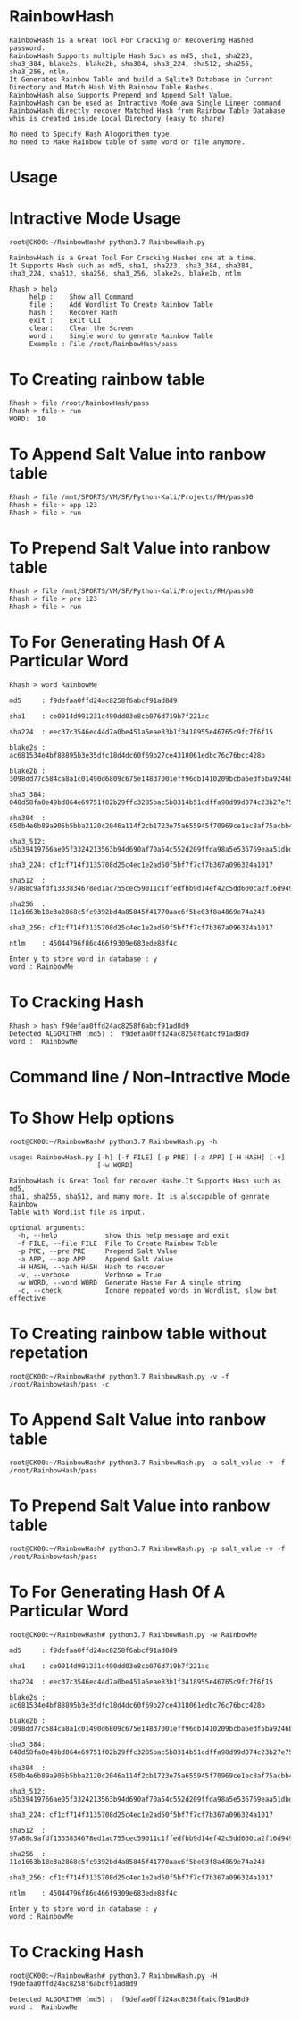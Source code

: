 # RainbowHash 
	RainbowHash is a Great Tool For Cracking or Recovering Hashed password.
	RainbowHash Supports multiple Hash Such as md5, sha1, sha223, sha3_384, blake2s, blake2b, sha384, sha3_224, sha512, sha256, sha3_256, ntlm.
	It Generates Rainbow Table and build a Sqlite3 Database in Current Directory and Match Hash With Rainbow Table Hashes.
	RainbowHash also Supports Prepend and Append Salt Value.
	RainbowHash can be used as Intractive Mode awa Single Lineer command
	RainbowHash directly recover Matched Hash from Rainbow Table Database whis is created inside Local Directory (easy to share)

	No need to Specify Hash Alogorithem type.
	No need to Make Rainbow table of same word or file anymore.

# Usage
# Intractive Mode Usage

	root@CK00:~/RainbowHash# python3.7 RainbowHash.py

	RainbowHash is a Great Tool For Cracking Hashes one at a time.
	It Supports Hash such as md5, sha1, sha223, sha3_384, sha384, sha3_224, sha512, sha256, sha3_256, blake2s, blake2b, ntlm 

	Rhash > help
	     help :    Show all Command
	     file :    Add Wordlist To Create Rainbow Table
	     hash :    Recover Hash
	     exit :    Exit CLI
	     clear:    Clear the Screen
	     word :    Single word to genrate Rainbow Table
	     Example : File /root/RainbowHash/pass

# To Creating rainbow table

	Rhash > file /root/RainbowHash/pass
	Rhash > file > run
	WORD:  10

# To Append Salt Value into ranbow table

	Rhash > file /mnt/SPORTS/VM/SF/Python-Kali/Projects/RH/pass00
	Rhash > file > app 123
	Rhash > file > run

# To Prepend Salt Value into ranbow table

	Rhash > file /mnt/SPORTS/VM/SF/Python-Kali/Projects/RH/pass00
	Rhash > file > pre 123
	Rhash > file > run

# To For Generating Hash Of A Particular Word
	Rhash > word RainbowMe

	md5     : f9defaa0ffd24ac8258f6abcf91ad8d9

	sha1    : ce0914d991231c490dd03e8cb076d719b7f221ac

	sha224  : eec37c3546ec44d7a0be451a5eae83b1f3418955e46765c9fc7f6f15

	blake2s : ac681534e4bf88895b3e35dfc18d4dc60f69b27ce4318061edbc76c76bcc428b

	blake2b : 3098dd77c584ca8a1c01490d6809c675e148d7001eff96db1410209bcba6edf5ba9246bd74344cf674c8f65345de5fdc98d21dcfce183c088f60aab62fb0d2a3

	sha3_384: 048d58fa0e49bd064e69751f02b29ffc3285bac5b8314b51cdffa98d99d074c23b27e75dfcbc774c2067c1af3d5d4695

	sha384  : 650b4e6b89a905b5bba2120c2046a114f2cb1723e75a655945f70969ce1ec8af75acbb417fcd63f0a048253dbd632e87

	sha3_512: a5b39419766ae05f3324213563b94d690af70a54c552d209ffda98a5e536769eaa51dbd6b36afb6831f67c6e71705a7601372cde7b1989cee177e252097a1fdc

	sha3_224: cf1cf714f3135708d25c4ec1e2ad50f5bf7f7cf7b367a096324a1017

	sha512  : 97a88c9afdf1333834678ed1ac755cec59011c1ffedfbb9d14ef42c5dd600ca2f16d949dc40629c5e02de877b9b21934476e8aab7e1699fabe68e6dc308fea2c

	sha256  : 11e1663b18e3a2868c5fc9392bd4a85845f41770aae6f5be03f8a4869e74a248

	sha3_256: cf1cf714f3135708d25c4ec1e2ad50f5bf7f7cf7b367a096324a1017

	ntlm	: 45044796f86c466f9309e683ede88f4c

	Enter y to store word in database : y
	word : RainbowMe

# To Cracking Hash

	Rhash > hash f9defaa0ffd24ac8258f6abcf91ad8d9
	Detected ALGORITHM (md5) :  f9defaa0ffd24ac8258f6abcf91ad8d9 
	word :  RainbowMe

# Command line / Non-Intractive Mode

# To Show Help options

	root@CK00:~/RainbowHash# python3.7 RainbowHash.py -h
	 
	usage: RainbowHash.py [-h] [-f FILE] [-p PRE] [-a APP] [-H HASH] [-v]
	                      [-w WORD]

	RainbowHash is Great Tool for recover Hashe.It Supports Hash such as md5,
	sha1, sha256, sha512, and many more. It is alsocapable of genrate Rainbow
	Table with Wordlist file as input.

	optional arguments:
	  -h, --help            show this help message and exit
	  -f FILE, --file FILE  File To Create Rainbow Table
	  -p PRE, --pre PRE     Prepend Salt Value
	  -a APP, --app APP     Append Salt Value
	  -H HASH, --hash HASH  Hash to recover
	  -v, --verbose         Verbose = True
	  -w WORD, --word WORD  Generate Hashe For A single string
	  -c, --check           Ignore repeated words in Wordlist, slow but effective


# To Creating rainbow table without repetation

	root@CK00:~/RainbowHash# python3.7 RainbowHash.py -v -f /root/RainbowHash/pass -c

# To Append Salt Value into ranbow table

	root@CK00:~/RainbowHash# python3.7 RainbowHash.py -a salt_value -v -f /root/RainbowHash/pass

# To Prepend Salt Value into ranbow table

	root@CK00:~/RainbowHash# python3.7 RainbowHash.py -p salt_value -v -f /root/RainbowHash/pass

# To For Generating Hash Of A Particular Word

	root@CK00:~/RainbowHash# python3.7 RainbowHash.py -w RainbowMe

	md5     : f9defaa0ffd24ac8258f6abcf91ad8d9

	sha1    : ce0914d991231c490dd03e8cb076d719b7f221ac

	sha224  : eec37c3546ec44d7a0be451a5eae83b1f3418955e46765c9fc7f6f15

	blake2s : ac681534e4bf88895b3e35dfc18d4dc60f69b27ce4318061edbc76c76bcc428b

	blake2b : 3098dd77c584ca8a1c01490d6809c675e148d7001eff96db1410209bcba6edf5ba9246bd74344cf674c8f65345de5fdc98d21dcfce183c088f60aab62fb0d2a3

	sha3_384: 048d58fa0e49bd064e69751f02b29ffc3285bac5b8314b51cdffa98d99d074c23b27e75dfcbc774c2067c1af3d5d4695

	sha384  : 650b4e6b89a905b5bba2120c2046a114f2cb1723e75a655945f70969ce1ec8af75acbb417fcd63f0a048253dbd632e87

	sha3_512: a5b39419766ae05f3324213563b94d690af70a54c552d209ffda98a5e536769eaa51dbd6b36afb6831f67c6e71705a7601372cde7b1989cee177e252097a1fdc

	sha3_224: cf1cf714f3135708d25c4ec1e2ad50f5bf7f7cf7b367a096324a1017

	sha512  : 97a88c9afdf1333834678ed1ac755cec59011c1ffedfbb9d14ef42c5dd600ca2f16d949dc40629c5e02de877b9b21934476e8aab7e1699fabe68e6dc308fea2c

	sha256  : 11e1663b18e3a2868c5fc9392bd4a85845f41770aae6f5be03f8a4869e74a248

	sha3_256: cf1cf714f3135708d25c4ec1e2ad50f5bf7f7cf7b367a096324a1017
	
	ntlm	: 45044796f86c466f9309e683ede88f4c

	Enter y to store word in database : y
	word : RainbowMe


# To Cracking Hash 

	root@CK00:~/RainbowHash# python3.7 RainbowHash.py -H f9defaa0ffd24ac8258f6abcf91ad8d9 

    Detected ALGORITHM (md5) :  f9defaa0ffd24ac8258f6abcf91ad8d9 
	word :  RainbowMe
